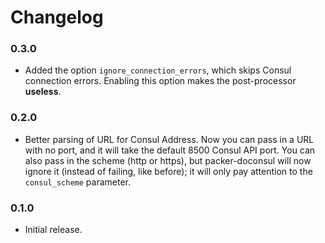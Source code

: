 # Changelog

### 0.3.0
* Added the option `ignore_connection_errors`, which skips Consul connection errors. Enabling this option makes the post-processor **useless**.

### 0.2.0

* Better parsing of URL for Consul Address. Now you can pass in a URL with no port, and it will take the default 8500 Consul API port. You can also pass in the scheme (http or https), but packer-doconsul will now ignore it (instead of failing, like before); it will only pay attention to the `consul_scheme` parameter.

### 0.1.0

* Initial release.
